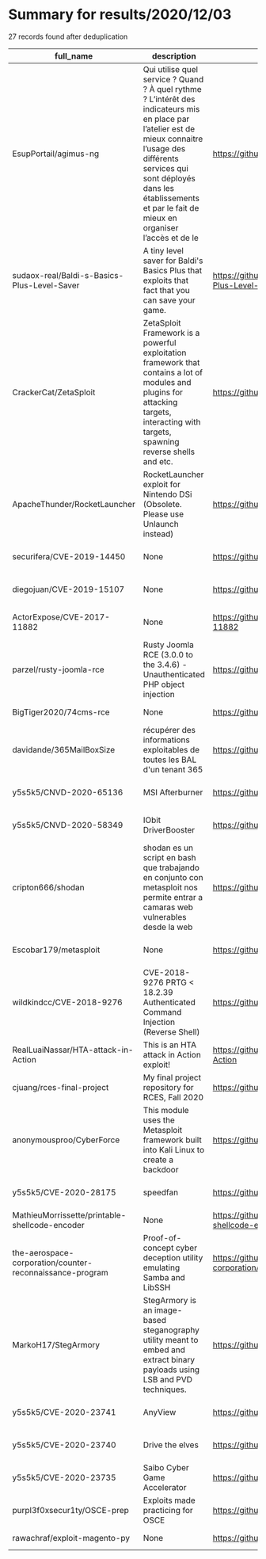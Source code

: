 
# Summary for results/2020/12/03
    
27 records found after deduplication

| full_name | description | html_url | matched_list | matched_count | pushed_at | size | stargazers_count | language | forks_count | vul_ids |
|----------------------------------------------------------|----------------------------------------------------------------------------------------------------------------------------------------------------------------------------------------------------------------------------------------------------------------|-----------------------------------------------------------------------------|----------------------------------|-----------------|---------------------------|--------|--------------------|------------------|---------------|--------------------|
| EsupPortail/agimus-ng | Qui utilise quel service ? Quand ? À quel rythme ? L’intérêt des indicateurs mis en place par l’atelier est de mieux connaitre l’usage des différents services qui sont déployés dans les établissements et par le fait de mieux en organiser l’accès et de le | https://github.com/EsupPortail/agimus-ng | ['exploit'] | 1 | 2020-12-03 15:41:55+00:00 | 632 | 7 | PHP | 4 | [] |
| sudaox-real/Baldi-s-Basics-Plus-Level-Saver | A tiny level saver for Baldi's Basics Plus that exploits that fact that you can save your game. | https://github.com/sudaox-real/Baldi-s-Basics-Plus-Level-Saver | ['exploit'] | 1 | 2020-12-03 04:56:24+00:00 | 740 | 0 | C# | 1 | [] |
| CrackerCat/ZetaSploit | ZetaSploit Framework is a powerful exploitation framework that contains a lot of modules and plugins for attacking targets, interacting with targets, spawning reverse shells and etc. | https://github.com/CrackerCat/ZetaSploit | ['exploit', 'sploit'] | 2 | 2020-12-03 19:34:52+00:00 | 3615 | 1 | | 9 | [] |
| ApacheThunder/RocketLauncher | RocketLauncher exploit for Nintendo DSi (Obsolete. Please use Unlaunch instead) | https://github.com/ApacheThunder/RocketLauncher | ['exploit'] | 1 | 2020-12-03 21:21:20+00:00 | 10930 | 5 | C | 0 | [] |
| securifera/CVE-2019-14450 | None | https://github.com/securifera/CVE-2019-14450 | ['cve-2'] | 1 | 2020-12-03 15:55:31+00:00 | 3 | 0 | Python | 0 | ['CVE-2019-14450'] |
| diegojuan/CVE-2019-15107 | None | https://github.com/diegojuan/CVE-2019-15107 | ['cve-2'] | 1 | 2020-12-03 15:53:01+00:00 | 18 | 0 | Shell | 0 | ['CVE-2019-15107'] |
| ActorExpose/CVE-2017-11882 | None | https://github.com/ActorExpose/CVE-2017-11882 | ['cve-2'] | 1 | 2020-12-03 15:01:13+00:00 | 784 | 0 | | 0 | ['CVE-2017-11882'] |
| parzel/rusty-joomla-rce | Rusty Joomla RCE (3.0.0 to the 3.4.6) - Unauthenticated PHP object injection | https://github.com/parzel/rusty-joomla-rce | ['rce'] | 1 | 2020-12-03 12:38:47+00:00 | 1 | 0 | Python | 0 | [] |
| BigTiger2020/74cms-rce | None | https://github.com/BigTiger2020/74cms-rce | ['rce'] | 1 | 2020-12-03 13:51:38+00:00 | 719 | 6 | | 0 | [] |
| davidande/365MailBoxSize | récupérer des informations exploitables de toutes les BAL d'un tenant 365 | https://github.com/davidande/365MailBoxSize | ['exploit'] | 1 | 2020-12-03 10:18:26+00:00 | 122 | 0 | PowerShell | 0 | [] |
| y5s5k5/CNVD-2020-65136 | MSI Afterburner | https://github.com/y5s5k5/CNVD-2020-65136 | ['cnvd-c OR cnvd-2 OR cnnvd-2'] | 1 | 2020-12-03 05:24:37+00:00 | 3 | 0 | C | 0 | [] |
| y5s5k5/CNVD-2020-58349 | IObit DriverBooster | https://github.com/y5s5k5/CNVD-2020-58349 | ['cnvd-c OR cnvd-2 OR cnnvd-2'] | 1 | 2020-12-03 05:11:39+00:00 | 3 | 0 | C | 0 | [] |
| cripton666/shodan | shodan es un script en bash que trabajando en conjunto con metasploit nos permite entrar a camaras web vulnerables desde la web | https://github.com/cripton666/shodan | ['metasploit module OR payload'] | 1 | 2020-12-03 02:23:30+00:00 | 2 | 0 | Shell | 0 | [] |
| Escobar179/metasploit | None | https://github.com/Escobar179/metasploit | ['metasploit module OR payload'] | 1 | 2020-12-03 00:28:52+00:00 | 0 | 0 | | 0 | [] |
| wildkindcc/CVE-2018-9276 | CVE-2018-9276 PRTG < 18.2.39 Authenticated Command Injection (Reverse Shell) | https://github.com/wildkindcc/CVE-2018-9276 | ['command injection', 'cve-2'] | 2 | 2020-12-03 11:22:15+00:00 | 6 | 29 | Python | 8 | ['CVE-2018-9276'] |
| RealLuaiNassar/HTA-attack-in-Action | This is an HTA attack in Action exploit! | https://github.com/RealLuaiNassar/HTA-attack-in-Action | ['exploit'] | 1 | 2020-12-03 00:06:17+00:00 | 0 | 0 | | 0 | [] |
| cjuang/rces-final-project | My final project repository for RCES, Fall 2020 | https://github.com/cjuang/rces-final-project | ['rce'] | 1 | 2020-12-03 19:16:16+00:00 | 163192 | 1 | Jupyter Notebook | 0 | [] |
| anonymousproo/CyberForce | This module uses the Metasploit framework built into Kali Linux to create a backdoor | https://github.com/anonymousproo/CyberForce | ['metasploit module OR payload'] | 1 | 2020-12-03 19:36:20+00:00 | 272 | 6 | Shell | 1 | [] |
| y5s5k5/CVE-2020-28175 | speedfan | https://github.com/y5s5k5/CVE-2020-28175 | ['cve-2'] | 1 | 2020-12-03 03:57:13+00:00 | 5 | 0 | | 0 | ['CVE-2020-28175'] |
| MathieuMorrissette/printable-shellcode-encoder | None | https://github.com/MathieuMorrissette/printable-shellcode-encoder | ['shellcode'] | 1 | 2020-12-03 02:45:17+00:00 | 1 | 0 | Python | 0 | [] |
| the-aerospace-corporation/counter-reconnaissance-program | Proof-of-concept cyber deception utility emulating Samba and LibSSH | https://github.com/the-aerospace-corporation/counter-reconnaissance-program | ['metasploit module OR payload'] | 1 | 2020-12-03 21:53:44+00:00 | 144 | 2 | Python | 0 | [] |
| MarkoH17/StegArmory | StegArmory is an image-based steganography utility meant to embed and extract binary payloads using LSB and PVD techniques. | https://github.com/MarkoH17/StegArmory | ['shellcode'] | 1 | 2020-12-03 21:17:15+00:00 | 31774 | 1 | Python | 0 | [] |
| y5s5k5/CVE-2020-23741 | AnyView | https://github.com/y5s5k5/CVE-2020-23741 | ['cve-2'] | 1 | 2020-12-03 04:04:24+00:00 | 6 | 0 | C | 0 | ['CVE-2020-23741'] |
| y5s5k5/CVE-2020-23740 | Drive the elves | https://github.com/y5s5k5/CVE-2020-23740 | ['cve-2'] | 1 | 2020-12-03 03:47:07+00:00 | 6 | 0 | C | 0 | ['CVE-2020-23740'] |
| y5s5k5/CVE-2020-23735 | Saibo Cyber Game Accelerator | https://github.com/y5s5k5/CVE-2020-23735 | ['cve-2'] | 1 | 2020-12-03 02:40:50+00:00 | 14 | 0 | C | 0 | ['CVE-2020-23735'] |
| purpl3f0xsecur1ty/OSCE-prep | Exploits made practicing for OSCE | https://github.com/purpl3f0xsecur1ty/OSCE-prep | ['exploit'] | 1 | 2020-12-03 16:27:44+00:00 | 50 | 14 | Python | 3 | [] |
| rawachraf/exploit-magento-py | None | https://github.com/rawachraf/exploit-magento-py | ['exploit'] | 1 | 2020-12-03 15:05:31+00:00 | 6 | 0 | | 0 | [] |
